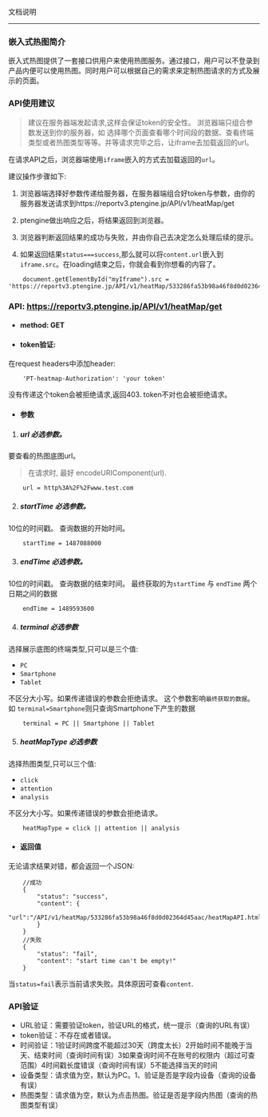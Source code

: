 文档说明

---

### 嵌入式热图简介

嵌入式热图提供了一套接口供用户来使用热图服务。通过接口，用户可以不登录到产品内便可以使用热图。同时用户可以根据自己的需求来定制热图请求的方式及展示的页面。

### API使用建议

>建议在服务器端发起请求,这样会保证token的安全性。
浏览器端只组合参数发送到你的服务器，如 选择哪个页面查看哪个时间段的数据、查看终端类型或者热图类型等等。并等请求完毕之后，让iframe去加载返回的url。

在请求API之后，浏览器端使用`iframe`嵌入的方式去加载返回的`url`。

建议操作步骤如下:

1. 浏览器端选择好参数传递给服务器，在服务器端组合好token与参数，由你的服务器发送请求到https://reportv3.ptengine.jp/API/v1/heatMap/get

2. ptengine做出响应之后，将结果返回到浏览器。

3. 浏览器判断返回结果的成功与失败，并由你自己去决定怎么处理后续的提示。

4. 如果返回结果`status===success`,那么就可以将`content.url`嵌入到`iframe.src`。在loading结束之后，你就会看到你想看的内容了。
```
    document.getElementById("myIframe").src = 'https://reportv3.ptengine.jp/API/v1/heatMap/533286fa53b98a46f8d0d02364d45aac/heatMapAPI.html'
```

### API: https://reportv3.ptengine.jp/API/v1/heatMap/get

* #### method: GET

* #### token验证:
在request headers中添加header:
```
    'PT-heatmap-Authorization': 'your token' 
```
没有传递这个token会被拒绝请求,返回403.
token不对也会被拒绝请求。
* #### 参数

1. ##### url 必选参数。

要查看的热图底图url。
> 在请求时, 最好 encodeURIComponent(url).

```
    url = http%3A%2F%2Fwww.test.com
```

2. ##### startTime 必选参数。

10位的时间戳。
查询数据的开始时间。

```
    startTime = 1487088000
```

3. ##### endTime 必选参数。

10位的时间戳。
查询数据的结束时间。
最终获取的为`startTime` 与 `endTime` 两个日期之间的数据

```
    endTime = 1489593600
```

4. ##### terminal 必选参数

选择展示底图的终端类型,只可以是三个值: 
* `PC`
* `Smartphone`
* `Tablet`

不区分大小写。如果传递错误的参数会拒绝请求。
这个参数影响`最终获取的数据`。如 `terminal=Smartphone`则只查询Smartphone下产生的数据

```
    terminal = PC || Smartphone || Tablet
```

5. ##### heatMapType 必选参数

选择热图类型,只可以三个值: 

* `click`
* `attention`
* `analysis`

不区分大小写。如果传递错误的参数会拒绝请求。

```
    heatMapType = click || attention || analysis
```

* #### 返回值

无论请求结果对错，都会返回一个JSON:

```
    //成功
    {
        "status": "success",
        "content": {
            "url":"/API/v1/heatMap/533286fa53b98a46f8d0d02364d45aac/heatMapAPI.html"
        }
    }
    //失败
    {
        "status": "fail",
        "content": "start time can't be empty!"
    }
```
当`status=fail`表示当前请求失败。具体原因可查看`content`.

### API验证

* URL验证：需要验证token，验证URL的格式，统一提示（查询的URL有误）
* token验证：不存在或者错误。
* 时间验证：1验证时间跨度不能超过30天（跨度太长）2开始时间不能晚于当天、结束时间（查询时间有误）3如果查询时间不在账号的权限内（超过可查范围）4时间戳长度错误（查询时间有误）5不能选择当天的时间
* 设备类型：请求值为空，默认为PC。1、验证是否是字段内设备（查询的设备有误）
* 热图类型：请求值为空，默认为点击热图。验证是否是字段内热图（查询的热图类型有误）